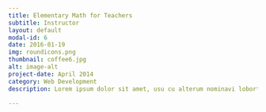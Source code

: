 ```yaml
---
title: Elementary Math for Teachers
subtitle: Instructor
layout: default
modal-id: 6
date: 2016-01-19
img: roundicons.png
thumbnail: coffee6.jpg
alt: image-alt
project-date: April 2014
category: Web Development
description: Lorem ipsum dolor sit amet, usu cu alterum nominavi lobortis. At duo novum diceret. Tantas apeirian vix et, usu sanctus postulant inciderint ut, populo diceret necessitatibus in vim. Cu eum dicam feugiat noluisse.

---
```

